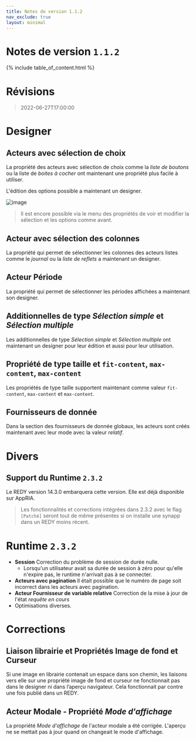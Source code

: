 ```yaml
---
title: Notes de version 1.1.2
nav_exclude: true
layout: minimal
---
```


# Notes de version `1.1.2`

{% include table_of_content.html %}

# Révisions

> 2022-06-27T17:00:00

# Designer

## Acteurs avec sélection de choix

La propriété des acteurs avec sélection de choix comme la *liste de boutons* ou la liste de *boites à cocher* ont maintenant une propriété plus facile à utiliser.

L'édition des options possible a maintenant un designer.

![image](https://user-images.githubusercontent.com/35595723/175978733-175c2b84-797c-4cfa-96dd-9dea1adf3a7b.png)

> Il est encore possible via le menu des propriétés de voir et modifier la sélection et les options comme avant.

## Acteur avec sélection des colonnes

La propriété qui permet de sélectionner les colonnes des acteurs listes comme le *journal* ou la *liste de reflets* a maintenant un designer.

## Acteur Période

La propriété qui permet de sélectionner les périodes affichées a maintenant son designer.

## Additionnelles de type *Sélection simple* et *Sélection multiple*

Les additionnelles de type *Sélection simple* et *Sélection multiple* ont maintenant un designer pour leur édition et aussi pour leur utilisation.

## Propriété de type taille et `fit-content`, `max-content`, `max-content`

Les propriétés de type taille supportent maintenant comme valeur `fit-content`, `max-content` et `max-content`.

## Fournisseurs de donnée

Dans la section des fournisseurs de donnée globaux, les acteurs sont créés  maintenant avec leur mode avec la valeur *relatif*.

# Divers

## Support du Runtime `2.3.2`

Le REDY version 14.3.0 embarquera cette version. Elle est déjà disponible sur AppRIA.

> Les fonctionnalités et corrections intégrées dans 2.3.2 avec le flag `[Patché]` seront tout de même présentes si on installe une synapp dans un REDY moins récent.

# Runtime `2.3.2`
- **Session** Correction du problème de session de durée nulle.
  - Lorsqu'un utilisateur avait sa durée de session à zéro pour qu'elle n'expire pas, le runtime n'arrivait pas à se connecter.
- **Acteurs avec pagination** Il était possible que le numéro de page soit incorrect dans les acteurs avec pagination.
- **Acteur Fournisseur de variable relative** Correction de la mise à jour de l'état *requête en cours*
- Optimisations diverses.


# Corrections

## Liaison librairie et Propriétés Image de fond et Curseur

Si une image en librairie contenait un espace dans son chemin, les liaisons vers elle sur une propriété image de fond et curseur ne fonctionnait pas dans le designer ni dans l’aperçu navigateur. Cela fonctionnait par contre une fois publié dans un REDY.

## Acteur Modale - Propriété *Mode d'affichage*

La propriété *Mode d'affichage* de l'acteur modale a été corrigée. L'aperçu ne se mettait pas à jour quand on changeait le mode d'affichage.
